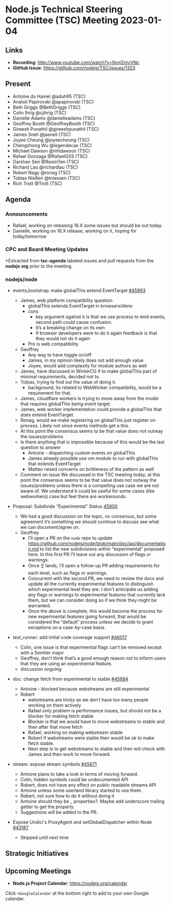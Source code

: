 # Node.js Technical Steering Committee (TSC) Meeting 2023-01-04

## Links

* **Recording**:  <http://www.youtube.com/watch?v=9xnj2ntyVNc>
* **GitHub Issue**: <https://github.com/nodejs/TSC/issues/1323>

## Present

* Antoine du Hamel @aduh95 (TSC)
* Anatoli Papirovski @apapirovski (TSC)
* Beth Griggs @BethGriggs (TSC)
* Colin Ihrig @cjihrig (TSC)
* Danielle Adams @danielleadams (TSC)
* Geoffrey Booth @GeoffreyBooth (TSC)
* Gireesh Punathil @gireeshpunathil (TSC)
* James Snell @jasnell (TSC)
* Joyee Cheung @joyeecheung (TSC)
* Chengzhong Wu @legendecas (TSC)
* Michael Dawson @mhdawson (TSC)
* Rafael Gonzaga @RafaelGSS (TSC)
* Darshan Sen @RaisinTen (TSC)
* Richard Lau @richardlau (TSC)
* Robert Nagy @ronag (TSC)
* Tobias Nießen @tniessen (TSC)
* Rich Trott @Trott (TSC)

## Agenda

### Announcements

* Rafael, working on releasing 19.X some issues but should be out today.
* Danielle, working on 18.X release, working on it, hoping for today/tomorrow

### CPC and Board Meeting Updates

*Extracted from **tsc-agenda** labeled issues and pull requests from the **nodejs org** prior to the meeting.

### nodejs/node

* events,bootstrap: make globalThis extend EventTarget [#45993](https://github.com/nodejs/node/pull/45993)
  * James, web platform compatibility question
    * globalThis extends EventTarget in browsers/deno
    * cons
      * key argument against it is that we use process to emit events, second path could
        cause confusion.
      * It’s a breaking change on its own
      * If browser developers were to do it again feedback is that they would not do it again
    * Pro is web compatibility
  * Geoffrey
    * Any way to have toggle on/off
    * James, in my opinion likely does not add enough value
    * Joyee, would add complexity for module authors as well
  * James, have discussed in WinterCG if to make globalThis part of minimal
    requirements, decided not to.
  * Tobias, trying to find out the value of doing it.
    * background, its related to WebWorker compatibility, would be a requirement for that.
  * James, cloudflare workers is trying to move away from the model that requires globalThis
    being event target.
  * James, web worker implementation could provide a globalThis that does extend EventTarget
  * Ronag, would we make registering on globalThis just register on process. Likely not since
    events methods get a this.
  * At this point the consensus seems to be that value does not outway the issues/problems
  * Is there anything that is impossible because of this would be the last question to answer
    * Antoine - dispatching custom events on globalThis
    * James already possible use vm module to run with globalThis that extends EventTarget
    * Matteo raised concerns on brittleness of the pattern as well
  * Comment on issue
    We discussed in the TSC meeting today, at this point the consensus seems to be that value
    does not outway the issues/problems unless there is a compelling use case we are not aware
    of. We understand it could be useful for some cases (like webworkers) case but feel there are
    workarounds.
* Proposal: Subdivide “Experimental” Status [45900](https://github.com/nodejs/node/discussions/45900)
  * We had a good discussion on the topic, no consensus, but some agreement it’s something
    we should continue to discuss see what we can document/agree on.
  * Geoffrey
    * I’ll open a PR on the `node` repo to update
      <https://github.com/nodejs/node/blob/main/doc/api/documentation.md> to list the new
      subdivisions within “experimental” proposed here. In this first PR I’ll leave out any discussion
      of flags or warnings.
    * Once ☝️ lands, I’ll open a follow-up PR adding requirements for each level, such as flags or
      warnings.
    * Concurrent with the second PR, we need to review the docs and update all the currently
      experimental features to distinguish which experimental level they are. I don’t anticipate us
      adding any flags or warnings to experimental features that currently lack them, but we can
      consider doing so if we think they might be warranted.
    * Once the above is complete, this would become the process for new experimental features
      going forward, that would be considered the “default” process unless we decide to grant
      exceptions on a case-by-case basis.

* test_runner: add initial code coverage support [#46017](https://github.com/nodejs/node/pull/46017)
  * Colin, one issue is that experimental flags can’t be removed except with a SemVer major
  * Geoffrey, don’t think that’s a good enough reason not to inform users that they are using an
     experimental feature.
  * discussion ongoing
* doc: change fetch from experimental to stable [#45684](https://github.com/nodejs/node/pull/45684)
  * Antoine - blocked because webstreams are still experimental
  * Robert
    * webstreams are tricky as we don’t have too many people working on them actively
    * Rafael only problem is performance issues, but should not be a blocker for making
       fetch stable
    * Blocker is that we would have to move webstreams to stable and then after that move fetch
    * Rafael, working on making webstream stable
    * Robert if webstreams were stable then would be ok to make fetch stable.
    * Next step is to get webstreams to stable and then will check with James and then work to
        move forward.
        
* stream: expose stream symbols [#45671](https://github.com/nodejs/node/pull/45671)
  * Antoine plans to take a look in terms of moving forward.
  * Colin, hidden symbols could be undocumented API
  * Robert, does not have any effect on public readable streams API
  * Antoine unless some userland library started to use them.
  * Robert, not sure how to do it without doing it
  * Antoine should they be _ properties?.  Maybe add underscore trailing getter to get the properly.
  * Suggestions will be added to the PR.

* Expose Undici's ProxyAgent and setGlobalDispatcher within Node [#43187](https://github.com/nodejs/node/issues/43187)
  * Skipped until next time

## Strategic Initiatives

## Upcoming Meetings

* **Node.js Project Calendar**: <https://nodejs.org/calendar>

Click `+GoogleCalendar` at the bottom right to add to your own Google calendar.
